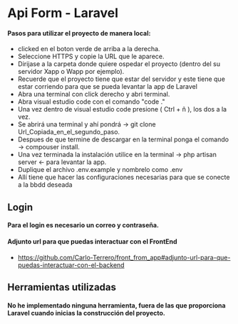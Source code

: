 # Api Form - Laravel

#### Pasos para utilizar el proyecto de manera local:
- clicked en el boton verde de arriba a la derecha.
- Seleccione HTTPS y copie la URL que le aparece.
- Dirijase a la carpeta donde quiere ospedar el proyecto (dentro del su servidor Xapp o Wapp por ejemplo).
- Recuerde que el proyecto tiene que estar del servidor y este tiene que estar corriendo para que se pueda levantar la app de Laravel
- Abra una terminal con click derecho y abri terminal.
- Abra visual estudio code con el comando "code ."
- Una vez dentro de visual estudio code presione ( Ctrl + ñ ), los dos a la vez.
- Se abrirá una terminal y ahí pondrá -> git clone Url_Copiada_en_el_segundo_paso.
- Despues de que termine de descargar en la terminal ponga el comando -> compouser install.
- Una vez terminada la instalación utilice en la terminal -> php artisan server <- para levantar la app.
- Duplique el archivo .env.example y nombrelo como .env
- Allí tiene que hacer las configuraciones necesarias para que se conecte a la bbdd deseada

## Login

#### Para el login es necesario un correo y contraseña.

<!-- #### En la base de datos actual hay dos usuarios. La contraseña de cada usuario da una pista de la categoría del usuario.

- mail -> maria@gmail.com
- password -> admin

- mail -> lucia@gmail.com
- password -> user

son usuarios de prueba. -->

#### Adjunto url para que puedas interactuar con el FrontEnd

- https://github.com/Carlo-Terrero/front_from_app#adjunto-url-para-que-puedas-interactuar-con-el-backend

## Herramientas utilizadas
#### No he implementado ninguna herramienta, fuera de las que proporciona Laravel cuando inicias la construcción del proyecto.
